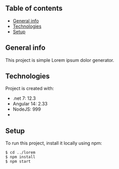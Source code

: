 ## Table of contents
* [General info](#general-info)
* [Technologies](#technologies)
* [Setup](#setup)

## General info
This project is simple Lorem ipsum dolor generator.
	
## Technologies
Project is created with:
* .net 7: 12.3
* Angular 14: 2.33
* NodeJS: 999
* 
	
## Setup
To run this project, install it locally using npm:

```
$ cd ../lorem
$ npm install
$ npm start
```
